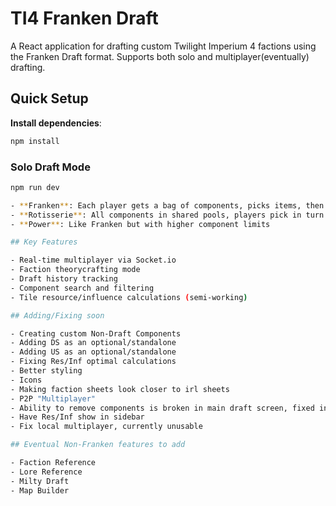 # TI4 Franken Draft

A React application for drafting custom Twilight Imperium 4 factions using the Franken Draft format. Supports both solo and multiplayer(eventually) drafting.

## Quick Setup

**Install dependencies**:
   ```bash
   npm install
   ```
### Solo Draft Mode
   ```bash
   npm run dev

- **Franken**: Each player gets a bag of components, picks items, then passes bags
- **Rotisserie**: All components in shared pools, players pick in turn order
- **Power**: Like Franken but with higher component limits

## Key Features

- Real-time multiplayer via Socket.io
- Faction theorycrafting mode
- Draft history tracking
- Component search and filtering
- Tile resource/influence calculations (semi-working)

## Adding/Fixing soon

- Creating custom Non-Draft Components
- Adding DS as an optional/standalone
- Adding US as an optional/standalone
- Fixing Res/Inf optimal calculations
- Better styling
- Icons
- Making faction sheets look closer to irl sheets
- P2P "Multiplayer"
- Ability to remove components is broken in main draft screen, fixed in faction builder
- Have Res/Inf show in sidebar
- Fix local multiplayer, currently unusable

## Eventual Non-Franken features to add

- Faction Reference
- Lore Reference
- Milty Draft
- Map Builder


